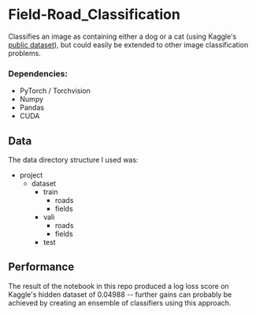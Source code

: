# Field-Road_Classification

Classifies an image as containing either a dog or a cat (using Kaggle's <a href="https://www.kaggle.com/c/dogs-vs-cats-redux-kernels-edition/data">public dataset</a>), but could easily be extended to other image classification problems.

### Dependencies:
- PyTorch / Torchvision
- Numpy
- Pandas
- CUDA

## Data

The data directory structure I used was:

* project
  * dataset
    * train
      * roads
      * fields
    * vali
      * roads
      * fields
    * test


## Performance
The result of the notebook in this repo produced a log loss score on Kaggle's hidden dataset of 0.04988 -- further gains can probably be achieved by creating an ensemble of classifiers using this approach. 
